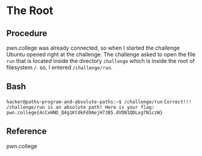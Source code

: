 # The Root
## Procedure
pwn.college was already connected, so when I started the challenge Ubuntu opened right at the challenge. The challenge asked to open the file `run` that is located inside the directory `challenge` which is inside the root of filesystem `/`. so, I entered `/challenge/run`.
## Bash
`hacker@paths~program-and-absolute-paths:~$ /challenge/run`
`Correct!!!`
`/challenge/run is an absolute path! Here is your flag:`
`pwn.college{4cCxHND_Q4g1KtdkFd9AejH7JB5.dVDN1QDLxgTN1czW}`
## Reference
pwn.college
